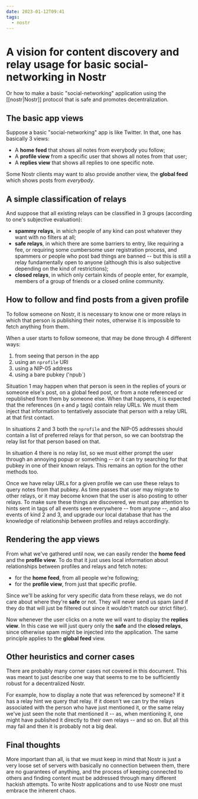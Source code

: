 ```yaml
---
date: 2023-01-12T09:41
tags:
  - nostr
---
```


# A vision for content discovery and relay usage for basic social-networking in Nostr

Or how to make a basic "social-networking" application using the [[nostr|Nostr]] protocol that is safe and promotes decentralization.

## The basic app views

Suppose a basic "social-networking" app is like Twitter. In that, one has basically 3 views:

  - A **home feed** that shows all notes from everybody you follow;
  - A **profile view** from a specific user that shows all notes from that user;
  - A **replies view** that shows all replies to one specific note.

Some Nostr clients may want to also provide another view, the **global feed** which shows posts from _everybody_.

## A simple classification of relays

And suppose that all existing relays can be classified in 3 groups (according to one's subjective evaluation):

  - **spammy relays**, in which people of any kind can post whatever they want with no filters at all;
  - **safe relays**, in which there are some barriers to entry, like requiring a fee, or requiring some cumbersome user registration process, and spammers or people who post bad things are banned -- but this is still a relay fundamentally open to anyone (although this is also subjective depending on the kind of restrictions);
  - **closed relays**, in which only certain kinds of people enter, for example, members of a group of friends or a closed online community.

## How to follow and find posts from a given profile

To follow someone on Nostr, it is necessary to know one or more relays in which that person is publishing their notes, otherwise it is impossible to fetch anything from them.

When a user starts to follow someone, that may be done through 4 different ways:

 1. from seeing that person in the app
 2. using an `nprofile` URI
 3. using a NIP-05 address
 4. using a bare pubkey ('npub`)

Situation 1 may happen when that person is seen in the replies of yours or someone else's post, on a global feed post, or from a note referenced or republished from them by someone else. When that happens, it is expected that the references (in `e` and `p` tags) contain relay URLs. We must them inject that information to tentatively associate that person with a relay URL at that first contact.

In situations 2 and 3 both the `nprofile` and the NIP-05 addresses should contain a list of preferred relays for that person, so we can bootstrap the relay list for that person based on that.

In situation 4 there is no relay list, so we must either prompt the user through an annoying popup or something -- or it can try searching for that pubkey in one of their known relays. This remains an option for the other methods too.

Once we have relay URLs for a given profile we can use these relays to query notes from that pubkey. As time passes that user may migrate to other relays, or it may become known that the user is also posting to other relays. To make sure these things are discovered, we must pay attention to hints sent in tags of all events seen everywhere -- from anyone --, and also events of kind 2 and 3, and upgrade our local database that has the knowledge of relationship between profiles and relays accordingly.

## Rendering the app views

From what we've gathered until now, we can easily render the **home feed** and the **profile view**. To do that it just uses local information about relationships between profiles and relays and fetch notes:

 - for the **home feed**, from all people we're following;
 - for the **profile view**, from just that specific profile.

Since we'll be asking for very specific data from these relays, we do not care about where they're **safe** or not. They will never send us spam (and if they do that will just be filtered out since it wouldn't match our strict filter).

Now whenever the user clicks on a note we will want to display the **replies view**. In this case we will just query only the **safe** and the **closed relays**, since otherwise spam might be injected into the application. The same principle applies to the **global feed** view.

## Other heuristics and corner cases

There are probably many corner cases not covered in this document. This was meant to just describe one way that seems to me to be sufficiently robust for a decentralized Nostr.

For example, how to display a note that was referenced by someone? If it has a relay hint we query that relay. If it doesn't we can try the relays associated with the person who have just mentioned it, or the same relay we've just seen the note that mentioned it -- as, when mentioning it, one might have published it directly to their own relays -- and so on. But all this may fail and then it is probably not a big deal.

## Final thoughts

More important than all, is that we must keep in mind that Nostr is just a very loose set of servers with basically no connection between them, there are no guarantees of anything, and the process of keeping connected to others and finding content must be addressed through many different hackish attempts. To write Nostr applications and to use Nostr one must embrace the inherent chaos.
